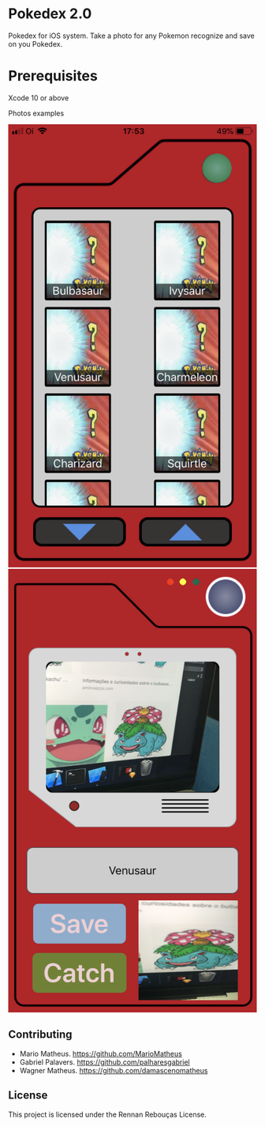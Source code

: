 
# Pokedex 2.0

Pokedex for iOS system. Take a photo for any Pokemon recognize and save on you Pokedex.

# Prerequisites

Xcode 10 or above

Photos examples

![Screenshot](image01.PNG)
![Screenshot](image02.PNG)

## Contributing

- Mario Matheus.  https://github.com/MarioMatheus
- Gabriel Palavers. https://github.com/palharesgabriel
- Wagner Matheus.  https://github.com/damascenomatheus

## License

This project is licensed under the Rennan Rebouças License.
